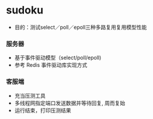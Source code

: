 # sudoku
- 目的：测试select／poll／epoll三种多路复用复用模型性能

### 服务器 
- 基于事件驱动模型（select/poll/epoll) 
- 参考 Redis 事件驱动库实现方式

### 客服端
- 充当压测工具
- 多线程网指定端口发送数据并等待回复, 周而复始
- 运行结束，打印压测结果

